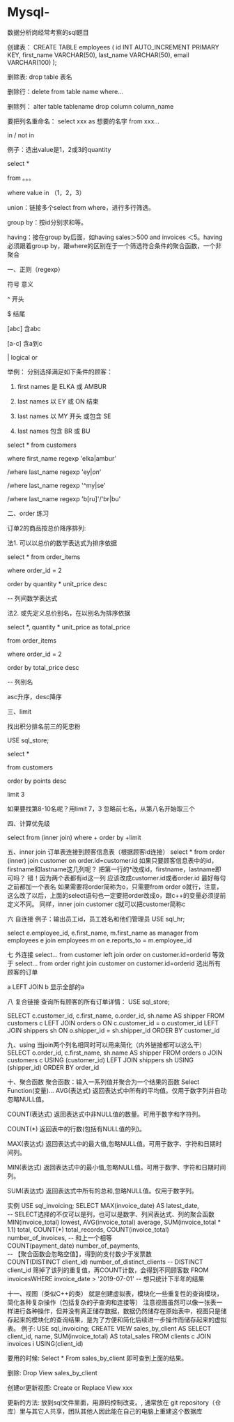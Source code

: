 # Mysql-
数据分析岗经常考察的sql题目

创建表：
CREATE TABLE employees (
    id INT AUTO_INCREMENT PRIMARY KEY,
    first_name VARCHAR(50),
    last_name VARCHAR(50),
    email VARCHAR(100)
);

删除表:
drop table 表名

删除行：delete from table name 
where...

删除列： alter table tablename
drop column column_name

要把列名重命名：
select xxx as 想要的名字
from xxx...


in / not in

例子：选出value是1，2或3的quantity

select *

from 。。。

where value in （1，2，3）

union：链接多个select from where，进行多行筛选。

group by：按id分别求和等。

having：接在group by后面，如having sales＞500 and invoices ＜5。having必须跟着group by，跟where的区别在于一个筛选符合条件的聚合函数，一个非聚合

一、正则（regexp）

符号	意义

^	开头

$	结尾

[abc]	含abc

[a-c]	含a到c

|	logical or

举例：
分别选择满足如下条件的顾客：

1. first names 是 ELKA 或 AMBUR

2. last names 以 EY 或 ON 结束

3. last names 以 MY 开头 或包含 SE

4. last names 包含 BR 或 BU

select * 
from customers

where first_name regexp 'elka|ambur'

/where last_name regexp 'ey$|on$'

/where last_name regexp '^my|se'

/where last_name regexp 'b[ru]'/'br|bu'



二、order
练习

订单2的商品按总价降序排列:

法1. 可以以总价的数学表达式为排序依据

select * from order_items 

where order_id = 2

order by quantity * unit_price desc

-- 列间数学表达式

法2. 或先定义总价别名，在以别名为排序依据

select *, quantity * unit_price as total_price 

from order_items 

where order_id = 2

order by total_price desc

-- 列别名

asc升序，desc降序


三、limit

找出积分排名前三的死忠粉

USE sql_store;

select *

from customers

order by points desc 

limit 3

如果要找第8-10名呢？用limit 7，3 忽略前七名，从第八名开始取三个


四、计算优先级

select from (inner join) where + order by +limit


五、inner join
订单表连接到顾客信息表（根据顾客id连接）
select *
from order
(inner) join customer
on order.id=customer.id
如果只要顾客信息表中的id，firstname和lastname这几列呢？
把第一行的*改成id，firstname，lastname即可吗？
错！因为两个表都有id这一列
应该改成customer.id或者order.id
最好每句之前都加一个表名
如果需要将order简称为o，只需要from order o就行，注意，这么改了以后，上面的select语句也一定要把order改成o，跟c++的变量必须提前定义不同。
同样，inner join customer c就可以把customer简称c

六 自连接
例子：输出员工id，员工姓名和他们管理员
USE sql_hr;

select 
    e.employee_id,
    e.first_name,
    m.first_name as manager
from employees e
join employees m
    on e.reports_to = m.employee_id

七 外连接
select...
from customer
left join order
on customer.id=orderid
等效于
select...
from order 
right join customer
on customer.id=orderid
选出所有顾客的订单

a LEFT JOIN b 显示全部的a

八 复合链接
查询所有顾客的所有订单详情：
USE sql_store;

SELECT 
    c.customer_id,
    c.first_name,
    o.order_id,
    sh.name AS shipper
FROM customers c
LEFT JOIN orders o
    ON c.customer_id = o.customer_id
LEFT JOIN shippers sh
    ON o.shipper_id = sh.shipper_id
ORDER BY customer_id

九、using
当join两个列名相同时可以用来简化（内外链接都可以这么干）
SELECT
    o.order_id,
    c.first_name,
    sh.name AS shipper
FROM orders o
JOIN customers c
    USING (customer_id)
LEFT JOIN shippers sh
    USING (shipper_id)
ORDER BY order_id

十、聚合函数
聚合函数：输入一系列值并聚合为一个结果的函数
Select Function(变量)...
AVG(表达式) 返回表达式中所有的平均值。仅用于数字列并自动忽略NULL值。

COUNT(表达式) 返回表达式中非NULL值的数量。可用于数字和字符列。

COUNT(*) 返回表中的行数(包括有NULL值的列)。

MAX(表达式) 返回表达式中的最大值,忽略NULL值。可用于数字、字符和日期时间列。

MIN(表达式) 返回表达式中的最小值,忽略NULL值。可用于数字、字符和日期时间列。

SUM(表达式) 返回表达式中所有的总和,忽略NULL值。仅用于数字列。

实例
USE sql_invoicing;
SELECT 
    MAX(invoice_date) AS latest_date,  
-- SELECT选择的不仅可以是列，也可以是数字、列间表达式、列的聚合函数   
MIN(invoice_total) lowest,
    AVG(invoice_total) average,
    SUM(invoice_total * 1.1) total,
    COUNT(*) total_records,
    COUNT(invoice_total) number_of_invoices, 
-- 和上一个相等    
COUNT(payment_date) number_of_payments,  
-- 【聚合函数会忽略空值】，得到的支付数少于发票数    
COUNT(DISTINCT client_id) number_of_distinct_clients
-- DISTINCT client_id 筛掉了该列的重复值，再COUNT计数，会得到不同顾客数
FROM invoicesWHERE invoice_date > '2019-07-01'  -- 想只统计下半年的结果


十一、视图（类似C++的类）
就是创建虚拟表，模块化一些重复性的查询模块，简化各种复杂操作（包括复杂的子查询和连接等）
注意视图虽然可以像一张表一样进行各种操作，但并没有真正储存数据，数据仍然储存在原始表中，视图只是储存起来的模块化的查询结果，是为了方便和简化后续进一步操作而储存起来的虚拟表。
例子:
USE sql_invoicing;
CREATE VIEW sales_by_client AS
    SELECT 
        client_id,
        name,
        SUM(invoice_total) AS total_sales
    FROM clients c
    JOIN invoices i USING(client_id)

要用的时候:
Select * 
From sales_by_client
即可查到上面的结果。

删除:
Drop View sales_by_client

创建or更新视图:
Create or Replace View xxx

更新的方法:
放到sql文件里面，用源码控制改变。, 通常放在 git repository（仓库）里与其它人共享，团队其他人因此能在自己的电脑上重建这个数据库


